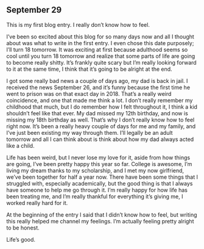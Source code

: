 ﻿## September 29
This is my first blog entry. I really don’t know how to feel.

I’ve been so excited about this blog for so many days now and all I thought about was what to write in the first entry. I even chose this date purposely; I’ll turn 18 tomorrow. It was exciting at first because adulthood seems so cool until you turn 18 tomorrow and realize that some parts of life are going to become really shitty. It’s frankly quite scary but I’m really looking forward to it at the same time, I think that it’s going to be alright at the end.

I got some really bad news a couple of days ago, my dad is back in jail. I received the news September 26, and it’s funny because the first time he went to prison was on that exact day in 2018. That’s a really weird coincidence, and one that made me think a lot. I don’t really remember my childhood that much, but I do remember how I felt throughout it, I think a kid shouldn’t feel like that ever. My dad missed my 12th birthday, and now is missing my 18th birthday as well. That’s why I don’t really know how to feel right now. It’s been a really heavy couple of days for me and my family, and I’ve just been existing my way through them. I’ll legally be an adult tomorrow and all I can think about is think about how my dad always acted like a child.

Life has been weird, but I never lose my love for it, aside from how things are going, I’ve been pretty happy this year so far. College is awesome, I’m living my dream thanks to my scholarship, and I met my now girlfriend, we’ve been together for half a year now. There have been some things that I struggled with, especially academically, but the good thing is that I always have someone to help me go through it. I’m really happy for how life has been treating me, and I’m really thankful for everything it’s giving me, I worked really hard for it.

At the beginning of the entry I said that I didn’t know how to feel, but writing this really helped me channel my feelings. I’m actually feeling pretty alright to be honest.

Life’s good.
